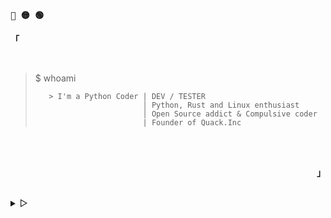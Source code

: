  <p align="left"><b><samp>🔴 🟡 🟢</samp></b></p>

<!-- Profile -->
<p align="left"><strong><samp>「</samp></strong></p>
    <p align="center">
      <samp><br>
       <blockquote>
       $ whoami

       > I'm a Python Coder | DEV / TESTER
                            │ Python, Rust and Linux enthusiast
                            │ Open Source addict & Compulsive coder 
                            | Founder of Quack.Inc

</blockquote>
<br>
</samp><br></p>


    
<p align="right"><strong><samp>」</samp></strong></p>

<br>
<details>
<summary> &#9655;</summary>
<br>


| [ 明絵 My Scripts ](https://github.com/ByDog3r/) | [ 明宏 My Rice 🍚](https://github.com/ByDog3r/) |
| --- | -- |
|![Scripts](https://user-images.githubusercontent.com/66902449/172294261-0ad332e1-e67f-48fa-9f5c-e2fbeec8587a.png)| ![Rice](https://github.com/ByDog3r/ByDog3r/assets/66902449/728167f7-f9bf-4497-9368-d89156699aa1)|
    
<p align="center"><b><samp> - 
 <a href="mailto:ByDoger@protonmail.com">🌙 email </a>
 ~
 <a href="https://t.me/ByDog3r"> ✨ telegram </a>
 ~
 <a href="https://discord.com/users/ByLeonel"> ☀️ discord </a> 
 - </samp></b></p>
 </details>
